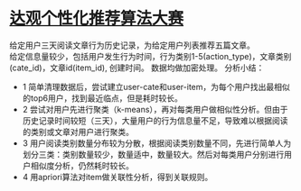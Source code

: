 # [达观个性化推荐算法大赛](https://www.kesci.com/home/competition/590a9629812ede32b73ee216)
给定用户三天阅读文章行为历史记录，为给定用户列表推荐五篇文章。  
给定信息量较少，包括用户发生行为时间，行为类别1-5(action_type)，文章类别(cate_id)，文章id(item_id), 创建时间。 数据均做加密处理。
分析小结：  
* 1 简单清理数据后，尝试建立user-cate和user-item，为每个用户找出最相似的top6用户，找到最近临点，但是耗时较长。  
* 2 尝试对用户先进行聚类（k-means），再对每类用户做相似性分析。但由于历史记录时间较短（三天），大量用户的行为信息量不足，导致难以根据阅读的类别或文章对用户进行聚类。  
* 3 用户阅读类别数量分布较为分散，根据阅读类别数量不同，先进行简单人为划分三类：类别数量较少，数量适中，数量较大。然后对每类用户分别进行用户相似度分析，仍然耗时较长。  
* 4 用apriori算法对item做关联性分析，得到关联规则。  
